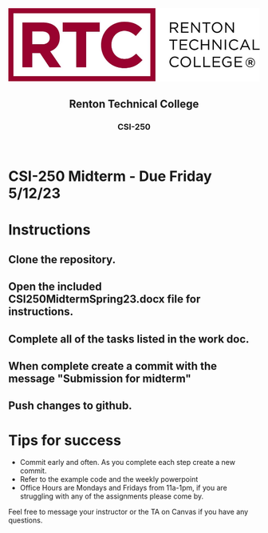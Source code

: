 <div align="center">  
    <img src="Images/logo.jpg" alt="Logo">
    <h2>Renton Technical College</h2>
    <h3>CSI-250</h3>
</div>
<br>

# CSI-250 Midterm - Due Friday 5/12/23

# Instructions

## Clone the repository.

## Open the included CSI250MidtermSpring23.docx file for instructions.

## Complete all of the tasks listed in the work doc.

## When complete create a commit with the message "Submission for midterm"

## Push changes to github.

# Tips for success
- Commit early and often. As you complete each step create a new commit.
- Refer to the example code and the weekly powerpoint
- Office Hours are Mondays and Fridays from 11a-1pm, if you are struggling with any of the assignments please come by.


Feel free to message your instructor or the TA on Canvas if you have any questions.
